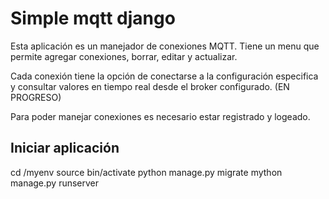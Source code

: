 # Simple mqtt django

Esta aplicación es un manejador de conexiones MQTT.  Tiene un menu que permite agregar conexiones, borrar, editar y actualizar.  

Cada conexión tiene la opción de conectarse a la configuración especifica y consultar valores en tiempo real desde el broker configurado. (EN PROGRESO)

Para poder manejar conexiones es necesario estar registrado y logeado.



## Iniciar aplicación

cd /myenv
source bin/activate
python manage.py migrate
mython manage.py runserver
